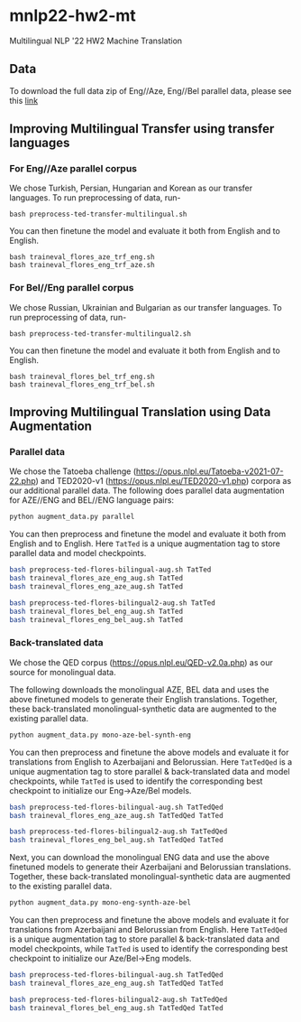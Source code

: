 # mnlp22-hw2-mt
Multilingual NLP '22 HW2 Machine Translation

## Data
To download the full data zip of Eng//Aze, Eng//Bel parallel data, please see this [link](https://drive.google.com/file/d/1kja_P-r-Z2bli67tz7pMChINzhRlLytX/view?usp=sharing)

## Improving Multilingual Transfer using transfer languages
### For Eng//Aze parallel corpus
We chose Turkish, Persian, Hungarian and Korean as our transfer languages. To run preprocessing of data, run-

```
bash preprocess-ted-transfer-multilingual.sh
```

You can then finetune the model and evaluate it both from English and to English.

```
bash traineval_flores_aze_trf_eng.sh
bash traineval_flores_eng_trf_aze.sh
```

### For Bel//Eng parallel corpus
We chose Russian, Ukrainian and Bulgarian as our transfer languages. To run preprocessing of data, run-

```
bash preprocess-ted-transfer-multilingual2.sh
```

You can then finetune the model and evaluate it both from English and to English.

```
bash traineval_flores_bel_trf_eng.sh
bash traineval_flores_eng_trf_bel.sh
```

## Improving Multilingual Translation using Data Augmentation
### Parallel data
We chose the Tatoeba challenge (https://opus.nlpl.eu/Tatoeba-v2021-07-22.php) and TED2020-v1 (https://opus.nlpl.eu/TED2020-v1.php) corpora as our additional parallel data.
The following does parallel data augmentation for AZE//ENG and BEL//ENG language pairs:

```bash
python augment_data.py parallel
```

You can then preprocess and finetune the model and evaluate it both from English and to English. Here `TatTed` is a unique augmentation tag to store parallel data and model checkpoints.

```bash
bash preprocess-ted-flores-bilingual-aug.sh TatTed
bash traineval_flores_aze_eng_aug.sh TatTed
bash traineval_flores_eng_aze_aug.sh TatTed

bash preprocess-ted-flores-bilingual2-aug.sh TatTed
bash traineval_flores_bel_eng_aug.sh TatTed
bash traineval_flores_eng_bel_aug.sh TatTed
```

### Back-translated data
We chose the QED corpus (https://opus.nlpl.eu/QED-v2.0a.php) as our source for monolingual data. 

The following downloads the monolingual AZE, BEL data and uses the above finetuned models to generate their English translations. Together, these back-translated monolingual-synthetic data are augmented to the existing parallel data.

```bash
python augment_data.py mono-aze-bel-synth-eng
```

You can then preprocess and finetune the above models and evaluate it for translations from English to Azerbaijani and Belorussian. Here `TatTedQed` is a unique augmentation tag to store parallel & back-translated data and model checkpoints, while `TatTed` is used to identify the corresponding best checkpoint to initialize our Eng->Aze/Bel models.

```bash
bash preprocess-ted-flores-bilingual-aug.sh TatTedQed
bash traineval_flores_eng_aze_aug.sh TatTedQed TatTed

bash preprocess-ted-flores-bilingual2-aug.sh TatTedQed
bash traineval_flores_eng_bel_aug.sh TatTedQed TatTed
```

Next, you can download the monolingual ENG data and use the above finetuned models to generate their Azerbaijani and Belorussian translations. Together, these back-translated monolingual-synthetic data are augmented to the existing parallel data.

```bash
python augment_data.py mono-eng-synth-aze-bel
```

You can then preprocess and finetune the above models and evaluate it for translations from Azerbaijani and Belorussian from English. Here `TatTedQed` is a unique augmentation tag to store parallel & back-translated data and model checkpoints, while `TatTed` is used to identify the corresponding best checkpoint to initialize our Aze/Bel->Eng models.

```bash
bash preprocess-ted-flores-bilingual-aug.sh TatTedQed
bash traineval_flores_aze_eng_aug.sh TatTedQed TatTed

bash preprocess-ted-flores-bilingual2-aug.sh TatTedQed
bash traineval_flores_bel_eng_aug.sh TatTedQed TatTed
```
